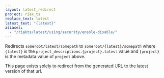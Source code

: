 ```yaml
---
layout: latest_redirect
project: riak_ts
replace_text: latest
latest_text: "{latest}"
aliases:
  - "/riakts/latest/using/security/enable-disable/"
---
```


Redirects `someroot/latest/somepath` to `someroot/{latest}/somepath` 
where `{latest}` is the `project_descriptions.{project}.latest` value
and `{project}` is the metadata value of `project` above.

This page exists solely to redirect from the generated URL to the latest version of
that url.




